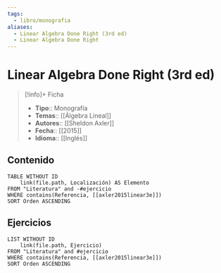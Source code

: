 ```yaml
---
tags:
  - libro/monografia
aliases:
  - Linear Algebra Done Right (3rd ed)
  - Linear Algebra Done Right
---
```

# Linear Algebra Done Right (3rd ed)

>[!info]+ Ficha
>- **Tipo**:: Monografía
>- **Temas**:: [[Álgebra Lineal]]
>- **Autores**:: [[Sheldon Axler]]
>- **Fecha**:: [[2015]]
>- **Idioma**:: [[Inglés]]

## Contenido
```dataview
TABLE WITHOUT ID
    link(file.path, Localización) AS Elemento
FROM "Literatura" and -#ejercicio
WHERE contains(Referencia, [[axler2015linear3e]])
SORT Orden ASCENDING
```

## Ejercicios
```dataview
LIST WITHOUT ID
    link(file.path, Ejercicio)
FROM "Literatura" and #ejercicio
WHERE contains(Referencia, [[axler2015linear3e]])
SORT Orden ASCENDING
```
